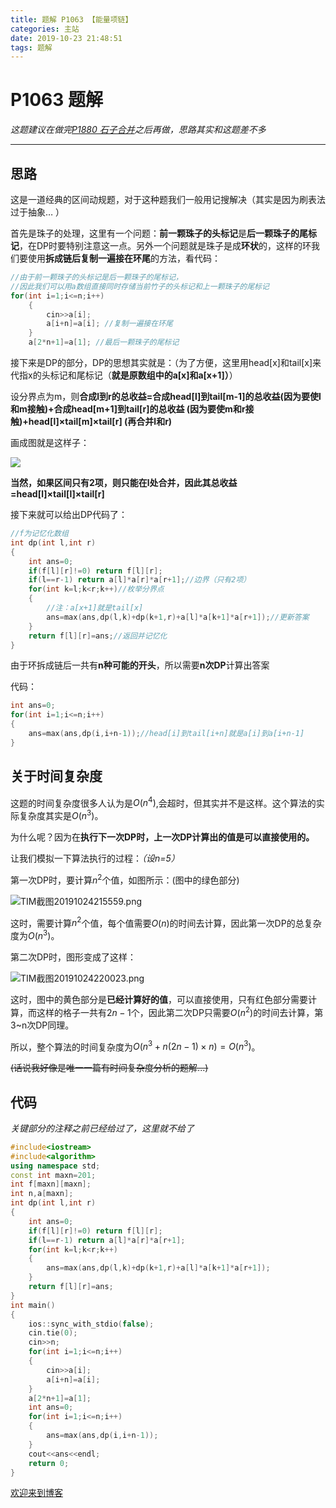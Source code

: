 ```yaml
---
title: 题解 P1063 【能量项链】
categories: 主站
date: 2019-10-23 21:48:51
tags: 题解
---
```


 

# P1063 题解

*这题建议在做完[P1880 石子合并](https://www.luogu.org/problem/P1880)之后再做，思路其实和这题差不多*

---

## 思路

这是一道经典的区间动规题，对于这种题我们一般用记搜解决（其实是因为刷表法过于抽象$\dots$ ） 

首先是珠子的处理，这里有一个问题：**前一颗珠子的头标记**是**后一颗珠子的尾标记**，在DP时要特别注意这一点。另外一个问题就是珠子是成**环状**的，这样的环我们要使用**拆成链后复制一遍接在环尾**的方法，看代码：

```cpp
//由于前一颗珠子的头标记是后一颗珠子的尾标记，
//因此我们可以用a数组直接同时存储当前竹子的头标记和上一颗珠子的尾标记
for(int i=1;i<=n;i++)
    {
        cin>>a[i];
        a[i+n]=a[i]; //复制一遍接在环尾
    }
    a[2*n+1]=a[1]; //最后一颗珠子的尾标记
```

接下来是DP的部分，DP的思想其实就是：（为了方便，这里用head[x]和tail[x]来代指x的头标记和尾标记（**就是原数组中的a[x]和a[x+1]）**）

设分界点为m，则**合成l到r的总收益$=$合成head[l]到tail[m-1]的总收益(因为要使l和m接触)$+$合成head[m+1]到tail[r]的总收益 (因为要使m和r接触)$+$head[l]$\times$tail[m]$\times$tail[r] (再合并l和r)**

画成图就是这样子：


![](https://i.loli.net/2019/10/23/HrKELUjw4J2NcmC.png)

**当然，如果区间只有2项，则只能在l处合并，因此其总收益$=$head[l]$\times$tail[l]$\times$tail[r]**

接下来就可以给出DP代码了：

```cpp
//f为记忆化数组
int dp(int l,int r)
{
    int ans=0;
    if(f[l][r]!=0) return f[l][r];
    if(l==r-1) return a[l]*a[r]*a[r+1];//边界（只有2项）
    for(int k=l;k<r;k++)//枚举分界点
    {
        //注：a[x+1]就是tail[x]
        ans=max(ans,dp(l,k)+dp(k+1,r)+a[l]*a[k+1]*a[r+1]);//更新答案
    }
    return f[l][r]=ans;//返回并记忆化
}
```

由于环拆成链后一共有**n种可能的开头**，所以需要**n次DP**计算出答案

代码：

```cpp
int ans=0;
for(int i=1;i<=n;i++)
{
    ans=max(ans,dp(i,i+n-1));//head[i]到tail[i+n]就是a[i]到a[i+n-1]
}
```



## 关于时间复杂度

这题的时间复杂度很多人认为是$O(n^4)$,会超时，但其实并不是这样。这个算法的实际复杂度其实是$O(n^3)$。

为什么呢？因为在**执行下一次DP时，上一次DP计算出的值是可以直接使用的。**

让我们模拟一下算法执行的过程：*（设n=5）*

第一次DP时，要计算$n^2$个值，如图所示：(图中的绿色部分)

![TIM截图20191024215559.png](https://i.loli.net/2019/10/24/BpcYTkR3xHFhrvy.png)

这时，需要计算$n^2$个值，每个值需要$O(n)$的时间去计算，因此第一次DP的总复杂度为$O(n^3)$。

第二次DP时，图形变成了这样：

![TIM截图20191024220023.png](https://i.loli.net/2019/10/24/u51nUeGwHaY4V7k.png)

这时，图中的黄色部分是**已经计算好的值**，可以直接使用，只有红色部分需要计算，而这样的格子一共有$2n-1$个，因此第二次DP只需要$O(n^2)$的时间去计算，第3~n次DP同理。

所以，整个算法的时间复杂度为$O(n^3+n(2n-1)\times n)=O(n^3)$。

~~(话说我好像是唯一一篇有时间复杂度分析的题解...)~~

## 代码

*关键部分的注释之前已经给过了，这里就不给了*

```cpp
#include<iostream>
#include<algorithm>
using namespace std;
const int maxn=201;
int f[maxn][maxn];
int n,a[maxn];
int dp(int l,int r)
{
    int ans=0;
    if(f[l][r]!=0) return f[l][r];
    if(l==r-1) return a[l]*a[r]*a[r+1];
    for(int k=l;k<r;k++)
    {
        ans=max(ans,dp(l,k)+dp(k+1,r)+a[l]*a[k+1]*a[r+1]);
    }
    return f[l][r]=ans;
}
int main()
{
    ios::sync_with_stdio(false);
    cin.tie(0);
    cin>>n;
    for(int i=1;i<=n;i++)
    {
        cin>>a[i];
        a[i+n]=a[i];
    }
    a[2*n+1]=a[1];
    int ans=0;
    for(int i=1;i<=n;i++)
    {
        ans=max(ans,dp(i,i+n-1));
    }
    cout<<ans<<endl;
    return 0;
}
```

[欢迎来到博客](https://listener1379.site)

